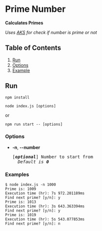 # Prime Number

**Calculates Primes**

_Uses [AKS](https://www.cse.iitk.ac.in/users/manindra/algebra/primality_v6.pdf/) for check if number is prime or not_

## Table of Contents

1. [Run](#run)
2. [Options](#options)
3. [Example](#examples)

## Run

```
npm install
```

```
node index.js [options]
```

or

```
npm run start -- [options]
```

### Options

- **-n**, **--number**
    <pre>[<em><b>optional</b></em>] Number to start from
    <em>Default is <b>0</b></em></pre>

### Examples

```
$ node index.js -n 1000
Prime is: 1009
Execution time (hr): 7s 972.201189ms
Find next prime? [y/n]: y
Prime is: 1013
Execution time (hr): 3s 643.363394ms
Find next prime? [y/n]: y
Prime is: 1019
Execution time (hr): 5s 543.077853ms
Find next prime? [y/n]: n
```
